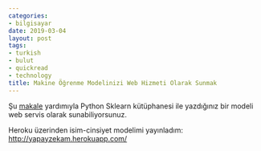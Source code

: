 ```yaml
---
categories:
- bilgisayar
date: 2019-03-04
layout: post
tags:
- turkish
- bulut
- quickread
- technology
title: Makine Öğrenme Modelinizi Web Hizmeti Olarak Sunmak
---
```


Şu [makale](https://heartbeat.fritz.ai/guide-to-saving-hosting-your-first-machine-learning-model-cdf69729e85d) yardımıyla Python Sklearn kütüphanesi ile yazdığınız bir modeli web servis olarak sunabiliyorsunuz.

Heroku üzerinden isim-cinsiyet modelimi yayınladım: http://yapayzekam.herokuapp.com/
